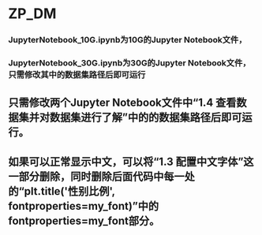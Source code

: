 # ZP_DM
### JupyterNotebook_10G.ipynb为10G的Jupyter Notebook文件，
### JupyterNotebook_30G.ipynb为30G的Jupyter Notebook文件，只需修改其中的数据集路径后即可运行

## 只需修改两个Jupyter Notebook文件中“1.4 查看数据集并对数据集进行了解”中的的数据集路径后即可运行。
## 如果可以正常显示中文，可以将“1.3 配置中文字体”这一部分删除，同时删除后面代码中每一处的“plt.title('性别比例', fontproperties=my_font)”中的fontproperties=my_font部分。
